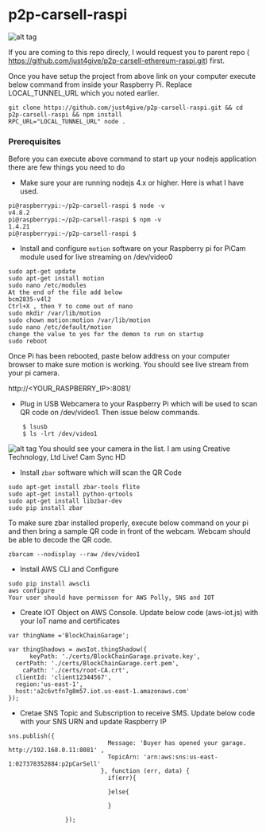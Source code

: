 # p2p-carsell-raspi

![alt tag](https://user-images.githubusercontent.com/9275193/38164409-438fe77c-34d2-11e8-9123-2be73aa08700.png)

If you are coming to this repo direcly, I would request you to parent repo ( https://github.com/just4give/p2p-carsell-ethereum-raspi.git) first. 

Once you have setup the project from above link on your computer execute below command from inside your Raspberry Pi. Replace LOCAL_TUNNEL_URL which you noted earlier. 

```
git clone https://github.com/just4give/p2p-carsell-raspi.git && cd p2p-carsell-raspi && npm install
RPC_URL="LOCAL_TUNNEL_URL" node .
```

### Prerequisites

Before you can execute above command to start up your nodejs application there are few things you need to do

- Make sure your are running nodejs 4.x or higher. Here is what I have used.
```
pi@raspberrypi:~/p2p-carsell-raspi $ node -v
v4.8.2
pi@raspberrypi:~/p2p-carsell-raspi $ npm -v
1.4.21
pi@raspberrypi:~/p2p-carsell-raspi $ 
```
- Install and configure `motion` software on your Raspberry pi for PiCam module used for live streaming on /dev/video0 
```
sudo apt-get update
sudo apt-get install motion
sudo nano /etc/modules
At the end of the file add below 
bcm2835-v4l2
Ctrl+X , then Y to come out of nano
sudo mkdir /var/lib/motion
sudo chown motion:motion /var/lib/motion
sudo nano /etc/default/motion
change the value to yes for the demon to run on startup 
sudo reboot
```
Once Pi has been rebooted, paste below address on your computer browser to make sure motion is working. You should see live stream from your pi camera.

http://<YOUR_RASPBERRY_IP>:8081/

- Plug in USB Webcamera to your Raspberry Pi which will be used to scan QR code on /dev/video1. Then issue below commands.
``` type below command to make sure your USB camera is recognized by Pi
    $ lsusb
    $ ls -lrt /dev/video1
```
 
![alt tag](https://user-images.githubusercontent.com/9275193/38164659-a2be7724-34d5-11e8-8c05-4b08820f4c48.png)
You should see your camera in the list. I am using Creative Technology, Ltd Live! Cam Sync HD

- Install `zbar` software which will scan the QR Code
```
sudo apt-get install zbar-tools flite
sudo apt-get install python-qrtools
sudo apt-get install libzbar-dev
sudo pip install zbar
```
To make sure zbar installed properly, execute below command on your pi and then bring a sample QR code in front of the webcam. Webcam should be able to decode the QR code.

```
zbarcam --nodisplay --raw /dev/video1
```
- Install AWS CLI and Configure
```
sudo pip install awscli
aws configure
Your user should have permisson for AWS Polly, SNS and IOT
```
- Create IOT Object on AWS Console. Update below code (aws-iot.js) with your IoT name and certificates
```
var thingName ='BlockChainGarage';

var thingShadows = awsIot.thingShadow({
      keyPath: './certs/BlockChainGarage.private.key',
  certPath: './certs/BlockChainGarage.cert.pem',
    caPath: './certs/root-CA.crt',
  clientId: 'client12344567',
  region:'us-east-1',
  host:'a2c6vtfn7g8m57.iot.us-east-1.amazonaws.com'
});
```
- Cretae SNS Topic and Subscription to receive SMS. Update below code with your SNS URN and update Raspberry IP
```
sns.publish({
                            Message: 'Buyer has opened your garage. http://192.168.0.11:8081' ,
                            TopicArn: 'arn:aws:sns:us-east-1:027378352884:p2pCarSell'
                          }, function (err, data) {
                            if(err){

                            }else{

                            }

                });
```



